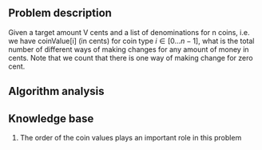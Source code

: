 ## Problem description

Given a target amount V cents and a list of denominations for n coins, i.e. we have coinValue[i] (in cents) for coin type $i \in [0...n-1]$, what is the total number of different ways of making changes for any amount of money in cents. Note that we count that there is one way of making change for zero cent.

## Algorithm analysis



## Knowledge base

1. The order of the coin values plays an important role in this problem 